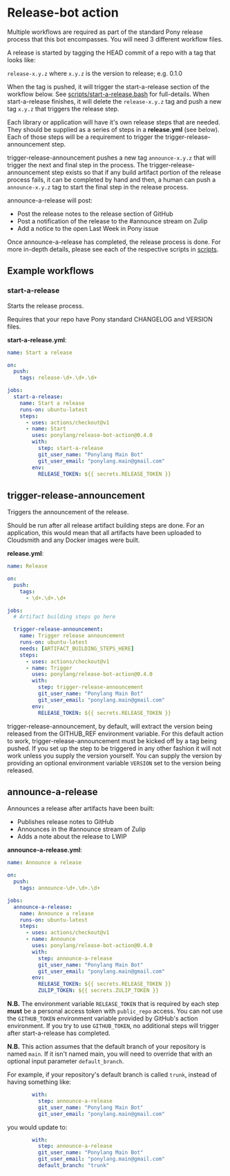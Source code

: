 # Release-bot action

Multiple workflows are required as part of the standard Pony release process that this bot encompasses. You will need 3 different workflow files.

A release is started by tagging the HEAD commit of a repo with a tag that looks like:

`release-x.y.z` where `x.y.z` is the version to release; e.g. 0.1.0

When the tag is pushed, it will trigger the start-a-release section of the workflow below. See [scripts/start-a-release.bash](scripts/start-a-release.bash) for full-details. When start-a-release finishes, it will delete the `release-x.y.z` tag and push a new tag `x.y.z` that triggers the release step.

Each library or application will have it's own release steps that are needed. They should be supplied as a series of steps in a **release.yml** (see below). Each of those steps will be a requirement to trigger the trigger-release-announcement step.

trigger-release-announcement pushes a new tag `announce-x.y.z` that will trigger the next and final step in the process. The trigger-release-announcement step exists so that if any build artifact portion of the release process fails, it can be completed by hand and then, a human can push a `announce-x.y.z` tag to start the final step in the release process.

announce-a-release will post:

- Post the release notes to the release section of GitHub
- Post a notification of the release to the #announce stream on Zulip
- Add a notice to the open Last Week in Pony issue

Once announce-a-release has completed, the release process is done. For more in-depth details, please see each of the respective scripts in [scripts](scripts/).

## Example workflows

### start-a-release

Starts the release process.

Requires that your repo have Pony standard CHANGELOG and VERSION files.

**start-a-release.yml**:

```yml
name: Start a release

on:
  push:
    tags: release-\d+.\d+.\d+

jobs:
  start-a-release:
    name: Start a release
    runs-on: ubuntu-latest
    steps:
      - uses: actions/checkout@v1
      - name: Start
        uses: ponylang/release-bot-action@0.4.0
        with:
          step: start-a-release
          git_user_name: "Ponylang Main Bot"
          git_user_email: "ponylang.main@gmail.com"
        env:
          RELEASE_TOKEN: ${{ secrets.RELEASE_TOKEN }}
```

## trigger-release-announcement

Triggers the announcement of the release.

Should be run after all release artifact building steps are done. For an application, this would mean that all artifacts have been uploaded to Cloudsmith and any Docker images were built.

**release.yml**:

```yml
name: Release

on:
  push:
    tags:
      - \d+.\d+.\d+

jobs:
  # Artifact building steps go here

  trigger-release-announcement:
    name: Trigger release announcement
    runs-on: ubuntu-latest
    needs: [ARTIFACT_BUILDING_STEPS_HERE]
    steps:
      - uses: actions/checkout@v1
      - name: Trigger
        uses: ponylang/release-bot-action@0.4.0
        with:
          step: trigger-release-announcement
          git_user_name: "Ponylang Main Bot"
          git_user_email: "ponylang.main@gmail.com"
        env:
          RELEASE_TOKEN: ${{ secrets.RELEASE_TOKEN }}
```

trigger-release-announcement, by default, will extract the version being released from the GITHUB_REF environment variable. For this default action to work, trigger-release-announcement must be kicked off by a tag being pushed. If you set up the step to be triggered in any other fashion it will not work unless you supply the version yourself. You can supply the version by providing an optional environment variable `VERSION` set to the version being released.

## announce-a-release

Announces a release after artifacts have been built:

- Publishes release notes to GitHub
- Announces in the #announce stream of Zulip
- Adds a note about the release to LWIP

**announce-a-release.yml**:

```yml
name: Announce a release

on:
  push:
    tags: announce-\d+.\d+.\d+

jobs:
  announce-a-release:
    name: Announce a release
    runs-on: ubuntu-latest
    steps:
      - uses: actions/checkout@v1
      - name: Announce
        uses: ponylang/release-bot-action@0.4.0
        with:
          step: announce-a-release
          git_user_name: "Ponylang Main Bot"
          git_user_email: "ponylang.main@gmail.com"
        env:
          RELEASE_TOKEN: ${{ secrets.RELEASE_TOKEN }}
          ZULIP_TOKEN: ${{ secrets.ZULIP_TOKEN }}
```

**N.B.** The environment variable `RELEASE_TOKEN` that is required by each step **must** be a personal access token with `public_repo` access. You can not use the `GITHUB_TOKEN` environment variable provided by GitHub's action environment. If you try to use `GITHUB_TOKEN`, no additional steps will trigger after start-a-release has completed.

**N.B.** This action assumes that the default branch of your repository is named `main`. If it isn't named main, you will need to override that with an optional input parameter `default_branch`.

For example, if your repository's default branch is called `trunk`, instead of having something like:

```yml
        with:
          step: announce-a-release
          git_user_name: "Ponylang Main Bot"
          git_user_email: "ponylang.main@gmail.com"
```

you would update to:

```yml
        with:
          step: announce-a-release
          git_user_name: "Ponylang Main Bot"
          git_user_email: "ponylang.main@gmail.com"
          default_branch: "trunk"
```
